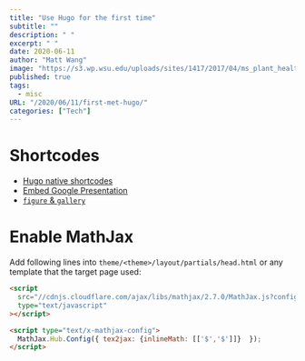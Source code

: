 ```yaml
---
title: "Use Hugo for the first time"
subtitle: ""
description: " "
excerpt: " "
date: 2020-06-11
author: "Matt Wang"
image: "https://s3.wp.wsu.edu/uploads/sites/1417/2017/04/ms_plant_health_banner_990.jpg"
published: true
tags:
  - misc
URL: "/2020/06/11/first-met-hugo/"
categories: ["Tech"]
---
```


# Shortcodes

- [Hugo native shortcodes](https://gohugo.io/content-management/shortcodes/)
- [Embed Google Presentation](https://ashish.one/gist/add-responsive-google-slides-on-hugo/)
- [`figure` & `gallery`](https://github.com/liwenyip/hugo-easy-gallery/)

# Enable MathJax

Add following lines into `theme/<theme>/layout/partials/head.html` or any template that the target page used:

```html
<script
  src="//cdnjs.cloudflare.com/ajax/libs/mathjax/2.7.0/MathJax.js?config=TeX-AMS-MML_HTMLorMML"
  type="text/javascript"
></script>

<script type="text/x-mathjax-config">
  MathJax.Hub.Config({ tex2jax: {inlineMath: [['$','$']]}  });
</script>
```
